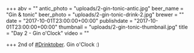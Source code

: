 +++
abv = ""
antic_photo = "uploads/2-gin-tonic-antic.jpg"
beer_name = "Gin & tonic"
beer_photo = "uploads/2-gin-tonic-drink-2.jpg"
brewer = ""
date = "2017-10-01T23:00:00+00:00"
publishdate = "2017-10-01T23:00:00+00:00"
thumbnail = "uploads/2-gin-tonic-thumbnail.jpg"
title = "Day 2 - Gin o'Clock"
video = ""

+++
2nd of [#Drinktober](https://www.facebook.com/hashtag/drinktober?epa=HASHTAG). Gin o'Clock :)